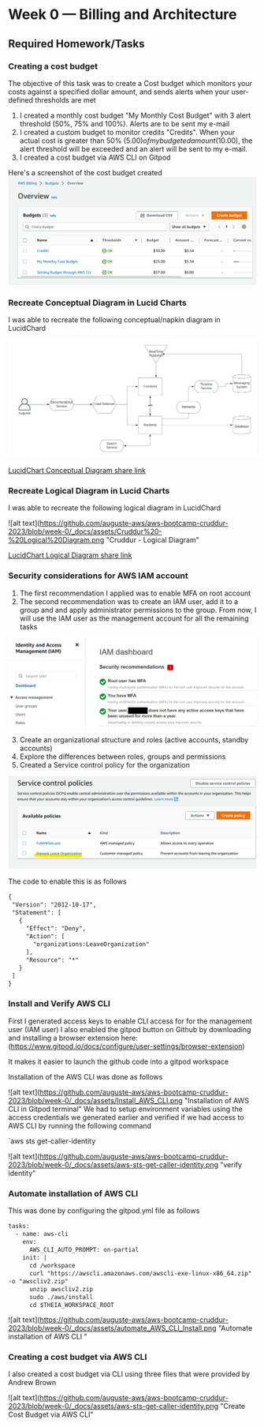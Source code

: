 # Week 0 — Billing and Architecture
## Required Homework/Tasks
### Creating a cost budget
The objective of this task was to create a Cost budget which monitors your costs against a specified dollar amount, and sends alerts when your user-defined thresholds are met
1. I created a monthly cost budget "My Monthly Cost Budget" with 3 alert threshold (50%, 75% and 100%). Alerts are to be sent my e-mail
2. I created a custom budget to monitor credits "Credits". When your actual cost is greater than 50% ($5.00) of my budgeted amount ($10.00), the alert threshold will be exceeded and an alert will be sent to my e-mail.
3. I created a cost budget via AWS CLI on Gitpod

Here's a screenshot of the cost budget created
![alt text](https://github.com/auguste-aws/aws-bootcamp-cruddur-2023/blob/week-0/_docs/assets/AWS_Budgets.png "AWS Cost Budget")

### Recreate Conceptual Diagram in Lucid Charts

I was able to recreate the following conceptual/napkin diagram in LucidChard 

![alt text](https://github.com/auguste-aws/aws-bootcamp-cruddur-2023/blob/week-0/_docs/assets/Cruddur%20-%20Conceptual%20Diagram.png "Cruddur - Conceptual Diagram")

[LucidChart Conceptual Diagram share link](https://lucid.app/lucidchart/090c3726-1583-4ea5-a0bc-5f96ec434c01/edit?invitationId=inv_78ebfd97-5ca6-4daa-9396-d56fe2dd4774)


### Recreate Logical Diagram in Lucid Charts

I was able to recreate the following logical diagram in LucidChard 

![alt text](https://github.com/auguste-aws/aws-bootcamp-cruddur-2023/blob/week-0/_docs/assets/Cruddur%20-%20Logical%20Diagram.png "Cruddur - Logical Diagram"

[LucidChart Logical Diagram share link](https://lucid.app/lucidchart/fa24260f-e35d-41b2-9d33-782931da5036/edit?invitationId=inv_b3c58534-3af4-4281-9065-8e3bca4ab0af)


### Security considerations for AWS IAM account

1. The first recommendation I applied was to enable MFA on root account
2. The second recommendation was to create an IAM user, add it to a group and and apply administrator permissions to the group. From now, I will use the IAM user as the management account for all the remaining tasks

![alt text](https://github.com/auguste-aws/aws-bootcamp-cruddur-2023/blob/week-0/_docs/assets/IAM_MFA.png "Enable MFA on root user and ")

3. Create an organizational structure and roles (active accounts, standby accounts)  
4. Explore the differences between roles, groups and permissions
5. Created a Service control policy for the organization

 ![alt text](https://github.com/auguste-aws/aws-bootcamp-cruddur-2023/blob/week-0/_docs/assets/SCP%20_Prevent_leave_organization%20.png "SCP - Prevent Leave Organization")
 
 The code to enable this is as follows 
 ```
 {
  "Version": "2012-10-17",
  "Statement": [
    {
      "Effect": "Deny",
      "Action": [
        "organizations:LeaveOrganization"
      ],
      "Resource": "*"
    }
  ]
}
```
### Install and Verify AWS CLI

First I generated access keys to enable CLI access for for the management user (IAM user)
I also enabled the gitpod button on Github by downloading and installing a browser extension here:
(https://www.gitpod.io/docs/configure/user-settings/browser-extension)

It makes it easier to launch the github code into a gitpod workspace

Installation of the AWS CLI was done as follows 

![alt text](https://github.com/auguste-aws/aws-bootcamp-cruddur-2023/blob/week-0/_docs/assets/Install_AWS_CLI.png "Installation of AWS CLI in Gitpod terminal"
We had to setup environment variables using the access credentials we generated earlier and verified if we had access to AWS CLI by running the following command 

`aws sts get-caller-identity

![alt text](https://github.com/auguste-aws/aws-bootcamp-cruddur-2023/blob/week-0/_docs/assets/aws-sts-get-caller-identity.png "verify identity"

### Automate installation of AWS CLI

This was done by configuring the gitpod.yml file as follows 

```
tasks:
  - name: aws-cli
    env:
      AWS_CLI_AUTO_PROMPT: on-partial
    init: |
      cd /workspace
      curl "https://awscli.amazonaws.com/awscli-exe-linux-x86_64.zip" -o "awscliv2.zip"
      unzip awscliv2.zip
      sudo ./aws/install
      cd $THEIA_WORKSPACE_ROOT
```

![alt text](https://github.com/auguste-aws/aws-bootcamp-cruddur-2023/blob/week-0/_docs/assets/automate_AWS_CLI_Install.png "Automate installation of AWS CLI "


### Creating a cost budget via AWS CLI

I also created a cost budget via CLI using three files that were provided by Andrew Brown 

![alt text](https://github.com/auguste-aws/aws-bootcamp-cruddur-2023/blob/week-0/_docs/assets/aws-sts-get-caller-identity.png "Create Cost Budget via AWS CLI"




